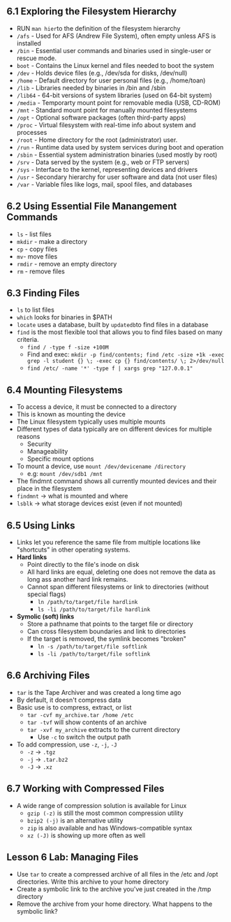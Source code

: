 ## 6.1 Exploring the Filesystem Hierarchy

- RUN `man hier`to the definition of the filesystem hierarchy 
- `/afs` - Used for AFS (Andrew File System), often empty unless AFS is installed
- `/bin` - Essential user commands and binaries used in single-user or rescue mode.
- `boot` - Contains the Linux kernel and files needed to boot the system
- `/dev` - Holds device files (e.g., /dev/sda for disks, /dev/null) 
- `/home` - Default directory for user personal files (e.g., /home/toan)
- `/lib` - Libraries needed by binaries in /bin and /sbin
- `/lib64` - 64-bit versions of system libraries (used on 64-bit system)
- `/media` - Temporarty mount point for removable media (USB, CD-ROM)
- `/mnt` - Standard mount point for manually mounted filesystems
- `/opt` - Optional software packages (often third-party apps)
- `/proc` - Virtual filesystem with real-time info about system and processes
- `/root` - Home directory for the root (administrator) user.
- `/run` - Runtime data used by system services during boot and operation
- `/sbin` - Essential system administration binaries (used mostly by root)
- `/srv` - Data served by the system (e.g., web or FTP servers)
- `/sys` - Interface to the kernel, representing devices and drivers
- `/usr` - Secondary hierarchy for user software and data (not user files)
- `/var` - Variable files like logs, mail, spool files, and databases

## 6.2 Using Essential File Manangement Commands

- `ls` - list files
- `mkdir` - make a directory
- `cp` - copy files
- `mv`- move files
- `rmdir` - remove an empty directory
- `rm` - remove files

## 6.3 Finding Files
- `ls` to list files
- `which` looks for binaries in $PATH
- `locate` uses a database, built by `updatedb`to find files in a database
- `find` is the most flexible tool that allows you to find files based on many criteria.
    - `find / -type f -size +100M`
    - Find and exec: `mkdir -p find/contents; find /etc -size +1k -exec grep -l student {} \; -exec cp {} find/contents/ \; 2>/dev/null`
    - `find /etc/ -name '*' -type f | xargs grep "127.0.0.1"`

## 6.4 Mounting Filesystems
- To access a device, it must be connected to a directory
- This is known as mounting the device
- The Linux filesystem typically uses multiple mounts
- Different types of data typically are on different devices for multiple reasons
    - Security
    - Manageability
    - Specific mount options
- To mount a device, use `mount /dev/devicename /directory`
    - e.g: `mount /dev/sdb1 /mnt`
- The findmnt command shows all currently mounted devices and their place in the filesystem
- `findmnt` -> what is mounted and where
- `lsblk` -> what storage devices exist (even if not mounted)

## 6.5 Using Links
- Links let you reference the same file from multiple locations like "shortcuts" in other operating systems.
- **Hard links**
    - Point directly to the file's inode on disk
    - All hard links are equal, deleting one does not remove the data as long ass another hard link remains.
    - Cannot span different filesystems or link to directories (without special flags)
        - `ln /path/to/target/file hardlink`
        - `ls -li /path/to/target/file hardlink`
- **Symolic (soft) links**
    - Store a pathname that points to the target file or directory
    - Can cross filesystem boundaries and link to directories
    - If the target is removed, the symlink becomes "broken"
        - `ln -s /path/to/target/file softlink`
        - `ls -li /path/to/target/file softlink`


## 6.6 Archiving Files
- `tar` is the Tape Archiver and was created a long time ago
- By default, it doesn't compress data
- Basic use is to compress, extract, or list
    - `tar -cvf my_archive.tar /home /etc`
    - `tar -tvf` will show contents of an archive
    - `tar -xvf my_archive` extracts to the current directory
        - Use `-c` to switch the output path
- To add compression, use `-z`, `-j`, `-J` 
    - `-z` -> `.tgz`
    - `-j` -> `.tar.bz2`
    - `-J` -> `.xz`

## 6.7 Working with Compressed Files
- A wide range of compression solution is available for Linux
    - `gzip (-z)` is still the most common compression utility
    - `bzip2 (-j)` is an alternative utility
    - `zip` is also available and has Windows-compatible syntax
    - `xz (-J)` is showing up more often as well

## Lesson 6 Lab: Managing Files
- Use `tar` to create a compressed archive of all files in the /etc and /opt directories. Write this archive to your home directory
- Create a symbolic link to the archive you've just created in the /tmp directory
- Remove the archive from your home directory. What happens to the symbolic link?
